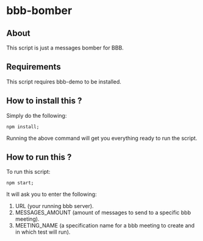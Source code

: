 # bbb-bomber

## About

This script is just a messages bomber for BBB.

## Requirements

This script requires bbb-demo to be installed.

## How to install this ?

Simply do the following:
```
npm install;
```

Running the above command will get you everything ready to run the script.

## How to run this ?

To run this script:
```
npm start;
```

It will ask you to enter the following: 
1. URL (your running bbb server).
2. MESSAGES_AMOUNT (amount of messages to send to a specific bbb meeting).
3. MEETING_NAME (a specification name for a bbb meeting to create and in which test will run).

